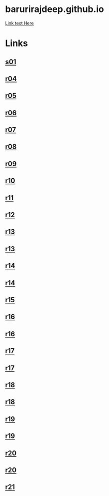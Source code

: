 # barurirajdeep.github.io

[Link text Here](01/index.html)


# Links
## [s01](s01/index.html)


## [r04](r04/index.html)
## [r05](r05/index.html)
## [r06](r06/index.html)
## [r07](r07/index.html)
## [r08](r08/index.html)
## [r09](r09/index.html)
## [r10](r10/index.html)
## [r11](r11/index.html)
## [r12](r12/index.html)
## [r13](r13/dist/index.html)
## [r13](r13/src2/index.html)
## [r14](r14/dist/index.html)
## [r14](r14/src2/index.html)
## [r15](r15/dist/index.html)

## [r16](r16/dist/index.html)
## [r16](r16/src2/index.html)

## [r17](r17/dist/index.html)
## [r17](r17/src2/index.html)


## [r18](r17/dist/index.html)
## [r18](r17/src2/index.html)

## [r19](r19/dist/index.html)
## [r19](r19/src2/index.html)


## [r20](r20/dist/index.html)
## [r20](r20/src2/index.html)


## [r21](r21/index.html)

